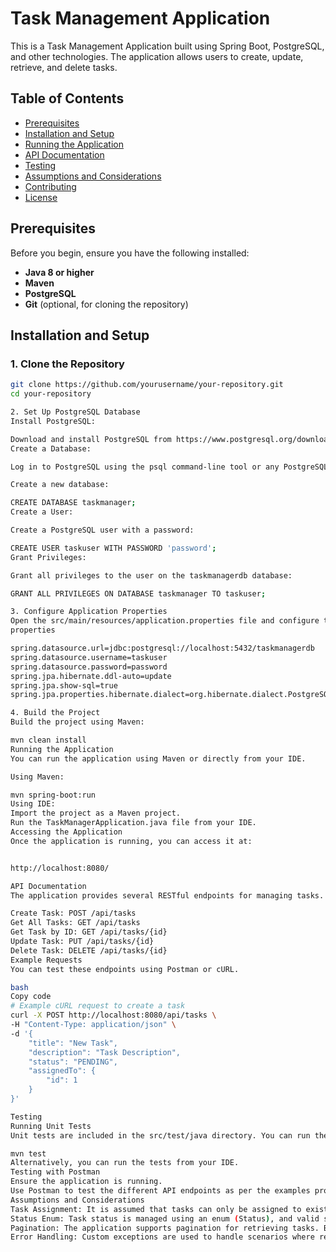 # Task Management Application

This is a Task Management Application built using Spring Boot, PostgreSQL, and other technologies. The application allows users to create, update, retrieve, and delete tasks.

## Table of Contents

- [Prerequisites](#prerequisites)
- [Installation and Setup](#installation-and-setup)
- [Running the Application](#running-the-application)
- [API Documentation](#api-documentation)
- [Testing](#testing)
- [Assumptions and Considerations](#assumptions-and-considerations)
- [Contributing](#contributing)
- [License](#license)

## Prerequisites

Before you begin, ensure you have the following installed:

- **Java 8 or higher**
- **Maven**
- **PostgreSQL** 
- **Git** (optional, for cloning the repository)

## Installation and Setup

### 1. Clone the Repository

```bash
git clone https://github.com/yourusername/your-repository.git
cd your-repository

2. Set Up PostgreSQL Database
Install PostgreSQL:

Download and install PostgreSQL from https://www.postgresql.org/download/.
Create a Database:

Log in to PostgreSQL using the psql command-line tool or any PostgreSQL GUI tool like pgAdmin.

Create a new database:

CREATE DATABASE taskmanager;
Create a User:

Create a PostgreSQL user with a password:

CREATE USER taskuser WITH PASSWORD 'password';
Grant Privileges:

Grant all privileges to the user on the taskmanagerdb database:

GRANT ALL PRIVILEGES ON DATABASE taskmanager TO taskuser;

3. Configure Application Properties
Open the src/main/resources/application.properties file and configure the PostgreSQL settings:
properties

spring.datasource.url=jdbc:postgresql://localhost:5432/taskmanagerdb
spring.datasource.username=taskuser
spring.datasource.password=password
spring.jpa.hibernate.ddl-auto=update
spring.jpa.show-sql=true
spring.jpa.properties.hibernate.dialect=org.hibernate.dialect.PostgreSQLDialect

4. Build the Project
Build the project using Maven:

mvn clean install
Running the Application
You can run the application using Maven or directly from your IDE.

Using Maven:

mvn spring-boot:run
Using IDE:
Import the project as a Maven project.
Run the TaskManagerApplication.java file from your IDE.
Accessing the Application
Once the application is running, you can access it at:


http://localhost:8080/

API Documentation
The application provides several RESTful endpoints for managing tasks. Below are some key endpoints:

Create Task: POST /api/tasks
Get All Tasks: GET /api/tasks
Get Task by ID: GET /api/tasks/{id}
Update Task: PUT /api/tasks/{id}
Delete Task: DELETE /api/tasks/{id}
Example Requests
You can test these endpoints using Postman or cURL.

bash
Copy code
# Example cURL request to create a task
curl -X POST http://localhost:8080/api/tasks \
-H "Content-Type: application/json" \
-d '{
    "title": "New Task",
    "description": "Task Description",
    "status": "PENDING",
    "assignedTo": {
        "id": 1
    }
}'

Testing
Running Unit Tests
Unit tests are included in the src/test/java directory. You can run them using Maven:

mvn test
Alternatively, you can run the tests from your IDE.
Testing with Postman
Ensure the application is running.
Use Postman to test the different API endpoints as per the examples provided in the API Documentation.
Assumptions and Considerations
Task Assignment: It is assumed that tasks can only be assigned to existing users. Therefore, users must be created beforehand.
Status Enum: Task status is managed using an enum (Status), and valid statuses are PENDING, IN_PROGRESS, and COMPLETED.
Pagination: The application supports pagination for retrieving tasks. By default, the getAllTasks endpoint returns paginated results.
Error Handling: Custom exceptions are used to handle scenarios where resources (like tasks or users) are not found.
